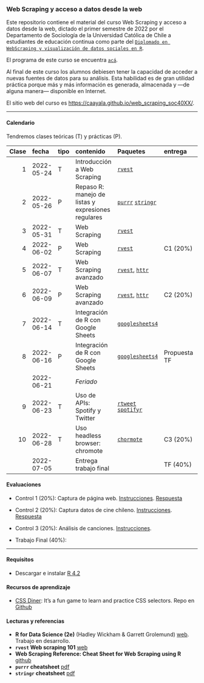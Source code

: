 
<!-- README.md is generated from README.Rmd. Please edit that file -->

### Web Scraping y acceso a datos desde la web

<!-- badges: start -->
<!-- badges: end -->

Este repositorio contiene el material del curso Web Scraping y acceso a
datos desde la web, dictado el primer semestre de 2022 por el
Departamento de Sociología de la Universidad Católica de Chile a
estudiantes de educación continua como parte del
[`Diplomado en WebScraping y visualización de datos sociales en R`](https://educacioncontinua.uc.cl/43873-ficha-diplomado-en-webscraping-y-visualizacion-de-datos-sociales-en-r).

El programa de este curso se encuentra [`acá`](files/01-programa.pdf).

Al final de este curso los alumnos debiesen tener la capacidad de
acceder a nuevas fuentes de datos para su análisis. Esta habilidad es de
gran utilidad práctica porque más y más información es generada,
almacenada y —de alguna manera— disponible en Internet.

El sitio web del curso es
<https://caayala.github.io/web_scraping_soc40XX/>.

------------------------------------------------------------------------

#### Calendario

Tendremos clases teóricas (T) y prácticas (P).

| Clase | fecha      | tipo | contenido                                          | Paquetes                                                                                       | entrega      | material                                                                                                    |
|------:|:-----------|:-----|:---------------------------------------------------|:-----------------------------------------------------------------------------------------------|:-------------|:------------------------------------------------------------------------------------------------------------|
|     1 | 2022-05-24 | T    | Introducción a Web Scraping                        | [`rvest`](https://rvest.tidyverse.org)                                                         |              | [Slides](slides/class_1/class_1#1) [.Rmd](slides/class_1/class_1.Rmd)                                       |
|     2 | 2022-05-26 | P    | Repaso R: manejo de listas y expresiones regulares | [`purrr`](https://purrr.tidyverse.org) [`stringr`](https://stringr.tidyverse.org)              |              | [Slides](slides/class_2/class_2#1) [.Rmd](slides/class_2/class_2.Rmd) [.R](slides/class_2/class_2_taller.R) |
|     3 | 2022-05-31 | T    | Web Scraping                                       | [`rvest`](https://rvest.tidyverse.org)                                                         |              | [Slides](slides/class_3/class_3#1) [.Rmd](slides/class_3/class_3.Rmd)                                       |
|     4 | 2022-06-02 | P    | Web Scraping                                       | [`rvest`](https://rvest.tidyverse.org)                                                         | C1 (20%)     | [Slides](slides/class_4/class_4#1) [.Rmd](slides/class_4/class_4.Rmd) [.R](slides/class_4/class_4_taller.R) |
|     5 | 2022-06-07 | T    | Web Scraping avanzado                              | [`rvest`](https://rvest.tidyverse.org), [`httr`](https://httr.r-lib.org)                       |              | [Slides](slides/class_5/class_5#1) [.Rmd](slides/class_5/class_5.Rmd)                                       |
|     6 | 2022-06-09 | P    | Web Scraping avanzado                              | [`rvest`](https://rvest.tidyverse.org), [`httr`](https://httr.r-lib.org)                       | C2 (20%)     | [Slides](slides/class_6/class_6#1) [.Rmd](slides/class_6/class_6.Rmd) [.R](slides/class_6/class_6_taller.R) |
|     7 | 2022-06-14 | T    | Integración de R con Google Sheets                 | [`googlesheets4`](https://googlesheets4.tidyverse.org)                                         |              | [Slides](slides/class_7/class_7#1) [.Rmd](slides/class_7/class_7.Rmd)                                       |
|     8 | 2022-06-16 | P    | Integración de R con Google Sheets                 | [`googlesheets4`](https://googlesheets4.tidyverse.org)                                         | Propuesta TF | [Slides](slides/class_8/class_8#1) [.Rmd](slides/class_8/class_8.Rmd)                                       |
|       | 2022-06-21 |      | *Feriado*                                          |                                                                                                |              |                                                                                                             |
|     9 | 2022-06-23 | T    | Uso de APIs: Spotify y Twitter                     | [`rtweet`](https://docs.ropensci.org/rtweet/) [`spotifyr`](https://www.rcharlie.com/spotifyr/) |              | [Slides](slides/class_9/class_9#1) [.Rmd](slides/class_9/class_9.Rmd)                                       |
|    10 | 2022-06-28 | T    | Uso headless browser: chromote                     | [`chormote`](https://rstudio.github.io/chromote/)                                              | C3 (20%)     | [Slides](slides/class_10/class_10#1) [.Rmd](slides/class_10/class_10.Rmd)                                   |
|       | 2022-07-05 |      | Entrega trabajo final                              |                                                                                                | TF (40%)     |                                                                                                             |

#### Evaluaciones

-   Control 1 (20%): Captura de página web.
    [Instrucciones](./homework/c_1).
    [Respuesta](./homework/c_1_answers.pdf)

-   Control 2 (20%): Captura datos de cine chileno.
    [Instrucciones](./homework/c_2).
    [Respuesta](./homework/c_2_answers.pdf)

-   Control 3 (20%): Análisis de canciones.
    [Instrucciones](./homework/c_3).

-   Trabajo Final (40%):

------------------------------------------------------------------------

#### Requisitos

-   Descargar e instalar [R 4.2](https://cran.r-project.org)

#### Recursos de aprendizaje

-   [CSS Diner](https://flukeout.github.io): It’s a fun game to learn
    and practice CSS selectors. Repo en
    [Github](https://github.com/flukeout/css-diner)

#### Lecturas y referencias

-   **R for Data Science (2e)** (Hadley Wickham & Garrett Grolemund)
    [web](https://r4ds.hadley.nz/index.html). Trabajo en desarrollo.
-   **`rvest` Web scraping 101**
    [web](https://rvest.tidyverse.org/articles/rvest.html)
-   **Web Scraping Reference: Cheat Sheet for Web Scraping using R**
    [github](https://github.com/yusuzech/r-web-scraping-cheat-sheet)
-   **`purrr` cheatsheet**
    [pdf](https://raw.githubusercontent.com/rstudio/cheatsheets/main/purrr.pdf)
-   **`stringr` cheatsheet**
    [pdf](https://raw.githubusercontent.com/rstudio/cheatsheets/main/strings.pdf)
